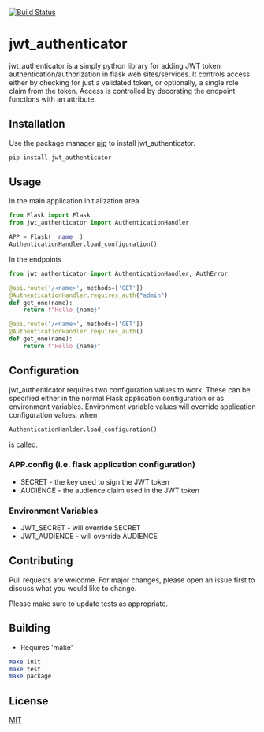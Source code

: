[![Build Status](https://travis-ci.com/mikenac/jwt_authenticator.svg?branch=master)](https://travis-ci.com/mikenac/jwt_authenticator)

# jwt_authenticator

jwt_authenticator is a simply python library for adding JWT token authentication/authorization in flask web sites/services. It controls access either by checking for just a validated token, or optionally, a single role claim from the token. Access is controlled by decorating the endpoint functions with an attribute.

## Installation

Use the package manager [pip](https://pip.pypa.io/en/stable/) to install jwt_authenticator.

```bash
pip install jwt_authenticator
```

## Usage
In the main application initialization area

```python
from Flask import Flask
from jwt_authenticator import AuthenticationHandler

APP = Flask(__name__)
AuthenticationHandler.load_configuration()
```
In the endpoints

```python
from jwt_authenticator import AuthenticationHandler, AuthError

@api.route('/<name>', methods=['GET'])
@AuthenticationHandler.requires_auth("admin")
def get_one(name):
    return f"Hello {name}"

@api.route('/<name>', methods=['GET'])
@AuthenticationHandler.requires_auth()
def get_one(name):
    return f"Hello {name}"
```

## Configuration
jwt_authenticator requires two configuration values to work. These can be specified either in the normal Flask application configuration or as environment variables. Environment variable values will override application configuration values, when

```python
AuthenticationHanlder.load_configuration()
```
is called.

### APP.config (i.e. flask application configuration)

* SECRET - the key used to sign the JWT token
* AUDIENCE - the audience claim used in the JWT token

### Environment Variables

* JWT_SECRET - will override SECRET
* JWT_AUDIENCE - will override AUDIENCE


## Contributing
Pull requests are welcome. For major changes, please open an issue first to discuss what you would like to change.

Please make sure to update tests as appropriate.

## Building
* Requires 'make'

```bash
make init
make test
make package
```

## License
[MIT](https://choosealicense.com/licenses/mit/)



